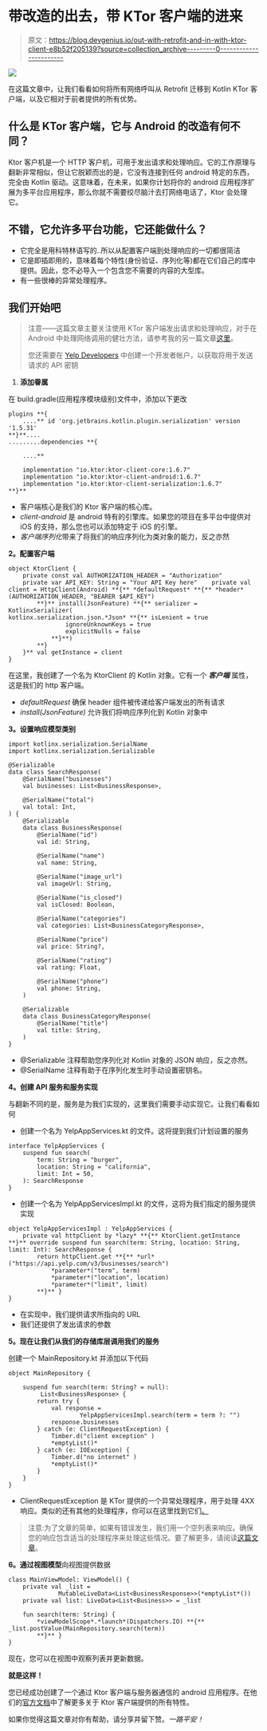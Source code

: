 # 带改造的出去，带 KTor 客户端的进来

> 原文：<https://blog.devgenius.io/out-with-retrofit-and-in-with-ktor-client-e8b52f205139?source=collection_archive---------0----------------------->

![](img/05eb29fa951eae7c9861b5ebfb8cba0e.png)

在这篇文章中，让我们看看如何将所有网络呼叫从 Retrofit 迁移到 Kotlin KTor 客户端，以及它相对于前者提供的所有优势。

## 什么是 KTor 客户端，它与 Android 的改造有何不同？

Ktor 客户机是一个 HTTP 客户机，可用于发出请求和处理响应。它的工作原理与翻新非常相似，但让它脱颖而出的是，它没有连接到任何 android 特定的东西，完全由 Kotlin 驱动。这意味着，在未来，如果你计划将你的 android 应用程序扩展为多平台应用程序，那么你就不需要绞尽脑汁去打网络电话了，Ktor 会处理它。

## 不错，它允许多平台功能，它还能做什么？

*   它完全是用科特林语写的..所以从配置客户端到处理响应的一切都很简洁
*   它是即插即用的，意味着每个特性(身份验证、序列化等)都在它们自己的库中提供。因此，您不必导入一个包含您不需要的内容的大型库。
*   有一些很棒的异常处理程序。

## 我们开始吧

> 注意——这篇文章主要关注使用 KTor 客户端发出请求和处理响应，对于在 Android 中处理网络调用的健壮方法，请参考我的另一篇文章[这里](https://medium.com/@hyzamzz/modern-network-calls-in-android-with-retrofit-coroutines-and-sealed-classes-8c9453a6b331)。
> 
> 您还需要在 [Yelp Developers](https://www.yelp.com/developers) 中创建一个开发者帐户，以获取将用于发送请求的 API 密钥

1.  **添加眷属**

在 build.gradle(应用程序模块级别)文件中，添加以下更改

```
plugins **{
    ....** id 'org.jetbrains.kotlin.plugin.serialization' version '1.5.31'
**}**....
.........dependencies **{

    ....**

    implementation "io.ktor:ktor-client-core:1.6.7"
    implementation "io.ktor:ktor-client-android:1.6.7"
    implementation "io.ktor:ktor-client-serialization:1.6.7"
**}**
```

*   客户端核心是我们的 Ktor 客户端的核心库。
*   *client-android* 是 android 特有的引擎库。如果您的项目在多平台中提供对 iOS 的支持，那么您也可以添加特定于 iOS 的引擎。
*   *客户端序列化*带来了将我们的响应序列化为类对象的能力，反之亦然

**2。配置客户端**

```
object KtorClient {
    private const val AUTHORIZATION_HEADER = "Authorization"
    private var API_KEY: String = "Your API Key here"    private val client = HttpClient(Android) **{** *defaultRequest* **{** *header*(AUTHORIZATION_HEADER, "BEARER $API_KEY")
        **}** install(JsonFeature) **{** serializer = KotlinxSerializer(
kotlinx.serialization.json.*Json* **{** isLenient = true
                ignoreUnknownKeys = true
                explicitNulls = false
            **}**)
        **}
    }** val getInstance = client
}
```

在这里，我创建了一个名为 KtorClient 的 Kotlin 对象。它有一个 ***客户端*** 属性，这是我们的 http 客户端。

*   *defaultRequest* 确保 header 组件被传递给客户端发出的所有请求
*   *install(JsonFeature)* 允许我们将响应序列化到 Kotlin 对象中

**3。设置响应模型类别**

```
import kotlinx.serialization.SerialName
import kotlinx.serialization.Serializable

@Serializable
data class SearchResponse(
    @SerialName("businesses")
    val businesses: List<BusinessResponse>,

    @SerialName("total")
    val total: Int,
) {
    @Serializable
    data class BusinessResponse(
        @SerialName("id")
        val id: String,

        @SerialName("name")
        val name: String,

        @SerialName("image_url")
        val imageUrl: String,

        @SerialName("is_closed")
        val isClosed: Boolean,

        @SerialName("categories")
        val categories: List<BusinessCategoryResponse>,

        @SerialName("price")
        val price: String?,

        @SerialName("rating")
        val rating: Float,

        @SerialName("phone")
        val phone: String,
    )

    @Serializable
    data class BusinessCategoryResponse(
        @SerialName("title")
        val title: String,
    )
}
```

*   @Serializable 注释帮助您序列化对 Kotlin 对象的 JSON 响应，反之亦然。
*   @SerialName 注释有助于在序列化发生时手动设置密钥名。

**4。创建 API 服务和服务实现**

与翻新不同的是，服务是为我们实现的，这里我们需要手动实现它。让我们看看如何

*   创建一个名为 YelpAppServices.kt 的文件。这将提到我们计划设置的服务

```
interface YelpAppServices {
    suspend fun search(
        term: String = "burger",
        location: String = "california",
        limit: Int = 50,
    ): SearchResponse
}
```

*   创建一个名为 YelpAppServicesImpl.kt 的文件，这将为我们指定的服务提供实现

```
object YelpAppServicesImpl : YelpAppServices {
    private val httpClient by *lazy* **{** KtorClient.getInstance **}** override suspend fun search(term: String, location: String, limit: Int): SearchResponse {
        return httpClient.get **{** *url*("https://api.yelp.com/v3/businesses/search")
            *parameter*("term", term)
            *parameter*("location", location)
            *parameter*("limit", limit)
        **}** }
}
```

*   在实现中，我们提供请求所指向的 URL
*   我们还提供了发出请求的参数

**5。现在让我们从我们的存储库层调用我们的服务**

创建一个 MainRepository.kt 并添加以下代码

```
object MainRepository {

    suspend fun search(term: String? = null): 
         List<BusinessResponse> {
        return try {
            val response = 
                    YelpAppServicesImpl.search(term = term ?: "")
            response.businesses
        } catch (e: ClientRequestException) {
            Timber.d("client exception" )
            *emptyList()*
        } catch (e: IOException) {
            Timber.d("no internet" )
            *emptyList()*
        }
    }
}
```

*   ClientRequestException 是 KTor 提供的一个异常处理程序，用于处理 4XX 响应。类似的还有其他的处理程序，你可以在这里找到它们[。](https://ktor.io/docs/response-validation.html)

> 注意:为了文章的简单，如果有错误发生，我们用一个空列表来响应。确保您的响应包含适当的处理程序来处理这些情况。要了解更多，请阅读[这篇文章](https://medium.com/@hyzamzz/modern-network-calls-in-android-with-retrofit-coroutines-and-sealed-classes-8c9453a6b331)。

**6。通过视图模型**向视图提供数据

```
class MainViewModel: ViewModel() {
    private val _list = 
              MutableLiveData<List<BusinessResponse>>(*emptyList*())
    private val list: LiveData<List<Business>> = _list

    fun search(term: String) {
        *viewModelScope*.*launch*(Dispatchers.IO) **{** _list.postValue(MainRepository.search(term))
        **}** }
}
```

现在，您可以在视图中观察列表并更新数据。

**就是这样！**

您已经成功创建了一个通过 Ktor 客户端与服务器通信的 android 应用程序。在他们的[官方文档](https://ktor.io/docs/getting-started-ktor-client.html)中了解更多关于 Ktor 客户端提供的所有特性。

如果你觉得这篇文章对你有帮助，请分享并留下赞。*一路平安！*